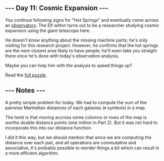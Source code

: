 ## --- Day 11: Cosmic Expansion ---
You continue following signs for "Hot Springs" and eventually come across an [observatory](https://en.wikipedia.org/wiki/Observatory). The Elf within turns out to be a researcher studying cosmic expansion using the giant telescope here.

He doesn't know anything about the missing machine parts; he's only visiting for this research project. However, he confirms that the hot springs are the next-closest area likely to have people; he'll even take you straight there once he's done with today's observation analysis.

Maybe you can help him with the analysis to speed things up?

Read the [full puzzle](https://adventofcode.com/2023/day/11).

##  --- Notes ---
A pretty simple problem for today. We had to compute the sum of the pairwise Manhattan distances 
of each galaxies (`#` symbols) in a map.

The twist is that moving accross some columns or rows of the map is worths double distance points 
(one million in Part 2). But it was not hard to incorporate this into our distance function.

I did it this way, but we should mention that since we are computing the distance over each pair, and all operations are commutative and associative, it's probably possible to reorder things a bit which can result in a more efficient algorithm. 

